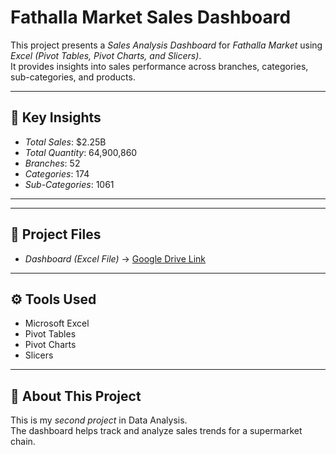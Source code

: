 # Fathalla Market Sales Dashboard  

This project presents a *Sales Analysis Dashboard* for *Fathalla Market* using *Excel (Pivot Tables, Pivot Charts, and Slicers)*.  
It provides insights into sales performance across branches, categories, sub-categories, and products.  

---

## 🔑 Key Insights
- *Total Sales*: $2.25B  
- *Total Quantity*: 64,900,860  
- *Branches*: 52  
- *Categories*: 174  
- *Sub-Categories*: 1061  

---



---

## 📂 Project Files
- *Dashboard (Excel File)* → [Google Drive Link](https://docs.google.com/spreadsheets/d/1IilUG1gxUGHFVAQ-J0RFlDsAoJcj5jbj/edit?usp=sharing&ouid=112553123171748185498&rtpof=true&sd=true)  

---

## ⚙ Tools Used
- Microsoft Excel  
- Pivot Tables  
- Pivot Charts  
- Slicers  

---

## 🚀 About This Project
This is my *second project* in Data Analysis.  
The dashboard helps track and analyze sales trends for a supermarket chain.
